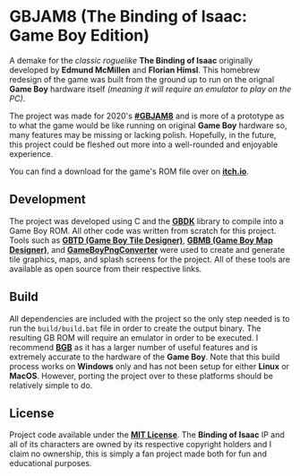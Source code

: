 # GBJAM8 (The Binding of Isaac: Game Boy Edition)

A demake for the *classic roguelike* **The Binding of Isaac** originally developed by
**Edmund McMillen** and **Florian Himsl**. This homebrew redesign of the game was built
from the ground up to run on the orignal **Game Boy** hardware itself *(meaning it will
require an emulator to play on the PC)*.

The project was made for 2020's **[#GBJAM8](https://itch.io/jam/gbjam-8)** and is more
of a prototype as to what the game would be like running on original **Game Boy**
hardware so, many features may be missing or lacking polish. Hopefully, in the future,
this project could be fleshed out more into a well-rounded and enjoyable experience.

You can find a download for the game's ROM file over on
**[itch.io](https://jrob774.itch.io/the-binding-of-isaac-game-boy-edition)**.

## Development

The project was developed using C and the **[GBDK](https://github.com/Zal0/gbdk-2020)**
library to compile into a Game Boy ROM. All other code was written from scratch for this
project. Tools such as **[GBTD (Game Boy Tile Designer)](https://www.devrs.com/gb/hmgd/gbtd.html)**,
**[GBMB (Game Boy Map Designer)](https://www.devrs.com/gb/hmgd/gbmb.html)**, and
**[GameBoyPngConverter](https://github.com/gingemonster/GameBoyPngConverter/)** were
used to create and generate tile graphics, maps, and splash screens for the project. All
of these tools are available as open source from their respective links.

## Build

All dependencies are included with the project so the only step needed is to run the
`build/build.bat` file in order to create the output binary. The resulting GB ROM will
require an emulator in order to be executed. I recommend **[BGB](https://bgb.bircd.org/)**
as it has a larger number of useful features and is extremely accurate to the hardware
of the **Game Boy**. Note that this build process works on **Windows** only and has not
been setup for either **Linux** or **MacOS**. However, porting the project over to these
platforms should be relatively simple to do.

## License

Project code available under the **[MIT License](https://github.com/JRob774/gbjam8/blob/master/LICENSE)**.
The **Binding of Isaac** IP and all of its characters are owned by its respective copyright holders
and I claim no ownership, this is simply a fan project made both for fun and educational purposes.
